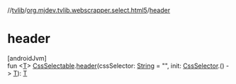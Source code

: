 //[tvlib](../../index.md)/[org.mjdev.tvlib.webscrapper.select.html5](index.md)/[header](header.md)

# header

[androidJvm]\
fun &lt;[T](header.md)&gt; [CssSelectable](../org.mjdev.tvlib.webscrapper.select/-css-selectable/index.md).[header](header.md)(cssSelector: [String](https://kotlinlang.org/api/latest/jvm/stdlib/kotlin/-string/index.html) = &quot;&quot;, init: [CssSelector](../org.mjdev.tvlib.webscrapper.select/-css-selector/index.md).() -&gt; [T](header.md)): [T](header.md)
